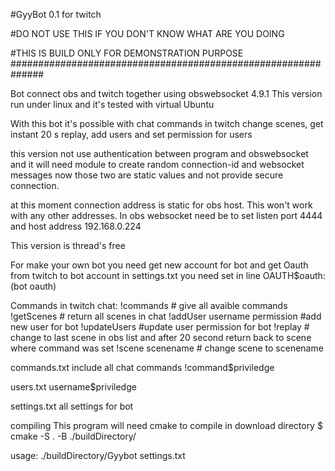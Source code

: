 #GyyBot 0.1 for twitch

#DO NOT USE THIS IF YOU DON'T KNOW WHAT ARE YOU DOING

#THIS IS BUILD ONLY FOR DEMONSTRATION PURPOSE
##############################################################

Bot connect obs and twitch together using obswebsocket 4.9.1
This version run under linux and it's tested with virtual Ubuntu

With this bot it's possible with chat commands in twitch change scenes,
get instant 20 s replay, add users and set permission for users

this version not use authentication between program and obswebsocket and
it will need module to create random connection-id and websocket messages
now those two are static values and not provide secure connection.

at this moment connection address is static for obs host. This won't work with any other
addresses. In obs websocket need be to set listen port 4444 and host address 192.168.0.224

This version is thread's free

For make your own bot you need get new account for bot and get Oauth from twitch to bot account
in settings.txt you need set in line OAUTH$oauth:(bot oauth)

Commands in twitch chat:
!commands # give all avaible commands
!getScenes # return all scenes in chat
!addUser username permission #add new user for bot
!updateUsers #update user permission for bot
!replay # change to last scene in obs list and after 20 second return back to scene where command was set
!scene scenename # change scene to scenename

commands.txt include all chat commands
!command$priviledge

users.txt
username$priviledge

settings.txt
all settings for bot

compiling
This program will need cmake to compile
in download directory
$ cmake -S . -B ./buildDirectory/

usage:
./buildDirectory/Gyybot settings.txt

